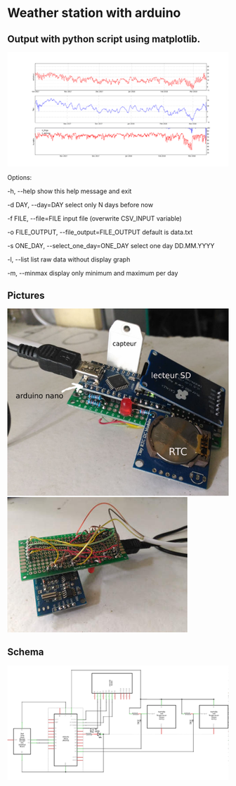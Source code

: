 # Weather station with arduino


Output with python script using matplotlib.
-------------------------------------------
![](https://raw.githubusercontent.com/trent30/station_meteo/master/arduino/output.png)

Options:
  
  -h, --help            show this help message and exit
  
  -d DAY, --day=DAY     select only N days before now
  
  -f FILE, --file=FILE  input file (overwrite CSV_INPUT variable)
  
  -o FILE_OUTPUT, --file_output=FILE_OUTPUT
                        default is data.txt
  
  -s ONE_DAY, --select_one_day=ONE_DAY
                        select one day DD.MM.YYYY
  
  -l, --list            list raw data without display graph
  
  -m, --minmax          display only minimum and maximum per day

Pictures
--------
![](https://github.com/trent30/station_meteo/blob/master/arduino/sm_01.jpg?raw=true)![](https://github.com/trent30/station_meteo/blob/master/arduino/sm_02.jpg?raw=true)

Schema
------
![](https://raw.githubusercontent.com/trent30/station_meteo/master/arduino/schema.png)


